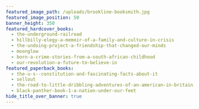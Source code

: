 ```yaml
---
featured_image_path: /uploads/brookline-booksmith.jpg
featured_image_position: 50
banner_height: 350
featured_hardcover_books:
  - the-underground-railroad
  - hillbilly-elegy-a-memoir-of-a-family-and-culture-in-crisis
  - the-undoing-project-a-friendship-that-changed-our-minds
  - moonglow
  - born-a-crime-stories-from-a-south-african-childhood
  - our-revolution-a-future-to-believe-in
featured_paperback_books:
  - the-u-s--constitution-and-fascinating-facts-about-it
  - sellout
  - the-road-to-little-dribbling-adventures-of-an-american-in-britain
  - black-panther-book-1-a-nation-under-our-feet
hide_title_over_banner: true
---
```



